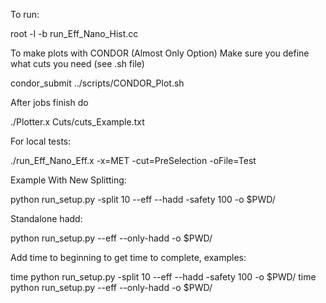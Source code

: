 To run:

root -l -b run_Eff_Nano_Hist.cc

To make plots with CONDOR (Almost Only Option)
Make sure you define what cuts you need (see .sh file)

condor_submit ../scripts/CONDOR_Plot.sh

After jobs finish do

./Plotter.x Cuts/cuts_Example.txt 

For local tests:

./run_Eff_Nano_Eff.x -x=MET -cut=PreSelection -oFile=Test

Example With New Splitting:

python run_setup.py -split 10 --eff --hadd -safety 100 -o $PWD/

Standalone hadd:

python run_setup.py --eff --only-hadd -o $PWD/

Add time to beginning to get time to complete, examples:

time python run_setup.py -split 10 --eff --hadd -safety 100 -o $PWD/
time python run_setup.py --eff --only-hadd -o $PWD/
